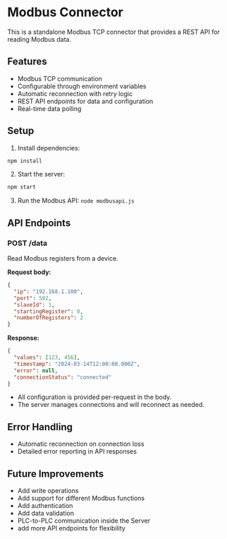 # Modbus Connector

This is a standalone Modbus TCP connector that provides a REST API for reading Modbus data.

## Features
- Modbus TCP communication
- Configurable through environment variables
- Automatic reconnection with retry logic
- REST API endpoints for data and configuration
- Real-time data polling

## Setup

1. Install dependencies:
```bash
npm install
```

2. Start the server:
```bash
npm start
```

3. Run the Modbus API:
`node modbusapi.js`

## API Endpoints

### POST /data
Read Modbus registers from a device.

**Request body:**
```json
{
  "ip": "192.168.1.100",
  "port": 502,
  "slaveId": 1,
  "startingRegister": 0,
  "numberOfRegisters": 2
}
```

**Response:**
```json
{
  "values": [123, 456],
  "timestamp": "2024-03-14T12:00:00.000Z",
  "error": null,
  "connectionStatus": "connected"
}
```
- All configuration is provided per-request in the body.
- The server manages connections and will reconnect as needed.


## Error Handling
- Automatic reconnection on connection loss
- Detailed error reporting in API responses

## Future Improvements
- Add write operations
- Add support for different Modbus functions
- Add authentication
- Add data validation 
- PLC-to-PLC communication inside the Server
- add more API endpoints for flexibility